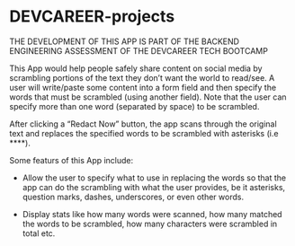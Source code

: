 # DEVCAREER-projects

THE DEVELOPMENT OF THIS APP IS PART OF THE BACKEND ENGINEERING ASSESSMENT OF THE DEVCAREER TECH BOOTCAMP

This App would help people safely share content on social media by scrambling
portions of the text they don’t want the world to read/see. A user will write/paste
some content into a form field and then specify the words that must be scrambled
(using another field). Note that the user can specify more than one word (separated
by space) to be scrambled.

After clicking a “Redact Now” button, the app scans through the original text and
replaces the specified words to be scrambled with asterisks (i.e ****).

Some featurs of this App include:
- Allow the user to specify what to use in replacing the words so that the app can
do the scrambling with what the user provides, be it asterisks, question marks,
dashes, underscores, or even other words.

- Display stats like how many words were scanned, how many matched the words
to be scrambled, how many characters were scrambled in total etc.
